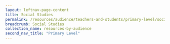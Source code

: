 ```yaml
---
layout: leftnav-page-content
title: Social Studies
permalink: /resources/audience/teachers-and-students/primary-level/social-studies
breadcrumb: Social Studies
collection_name: resources-by-audience
second_nav_title: "Primary Level"
---
```


